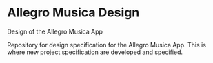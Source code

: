 # Allegro Musica Design
Design of the Allegro Musica App

Repository for design specification for the Allegro Musica App. This is where new project specification are developed and specified.
